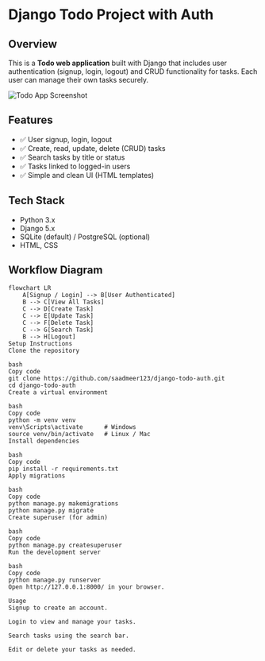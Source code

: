 # Django Todo Project with Auth

## Overview
This is a **Todo web application** built with Django that includes user authentication (signup, login, logout) and CRUD functionality for tasks. Each user can manage their own tasks securely.

![Todo App Screenshot](images/todo_home.png)

## Features
- ✅ User signup, login, logout
- ✅ Create, read, update, delete (CRUD) tasks
- ✅ Search tasks by title or status
- ✅ Tasks linked to logged-in users
- ✅ Simple and clean UI (HTML templates)

## Tech Stack
- Python 3.x
- Django 5.x
- SQLite (default) / PostgreSQL (optional)
- HTML, CSS

## Workflow Diagram

```mermaid
flowchart LR
    A[Signup / Login] --> B[User Authenticated]
    B --> C[View All Tasks]
    C --> D[Create Task]
    C --> E[Update Task]
    C --> F[Delete Task]
    C --> G[Search Task]
    B --> H[Logout]
Setup Instructions
Clone the repository

bash
Copy code
git clone https://github.com/saadmeer123/django-todo-auth.git
cd django-todo-auth
Create a virtual environment

bash
Copy code
python -m venv venv
venv\Scripts\activate      # Windows
source venv/bin/activate   # Linux / Mac
Install dependencies

bash
Copy code
pip install -r requirements.txt
Apply migrations

bash
Copy code
python manage.py makemigrations
python manage.py migrate
Create superuser (for admin)

bash
Copy code
python manage.py createsuperuser
Run the development server

bash
Copy code
python manage.py runserver
Open http://127.0.0.1:8000/ in your browser.

Usage
Signup to create an account.

Login to view and manage your tasks.

Search tasks using the search bar.

Edit or delete your tasks as needed.
